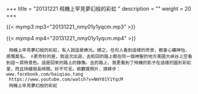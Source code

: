 +++
title = "20131221  飛機上罕見夢幻般的彩虹 "
description = ""
weight = 20
+++

{{< mymp3 mp3="20131221_nmy01y1yqcm.mp3" >}}

{{< mymp4 mp4="20131221_nmy01y1yqcm.mp4" >}}

     飛機上罕見夢幻般的彩虹，有人說這是佛光。總之，任何人看到這樣的奇景，都會心曠神怡，感慨莫名。 n更奇妙的是，我這次出遊，去和回的路上都在同一個神聖的地方美國大峽谷上空看到這一其特景色。這是回來的路上的錄像。去的路上，我更看到了飛機的影子在這樣的圓形彩虹里，而且持續很長時間。妙不可言。欲觀賞照片，請移步：www.facebook.com/baiqiao.tang 
     https://www.youtube.com/watch?v=NmY01Y1YqcM 
     飛機上罕見夢幻般的彩虹 

